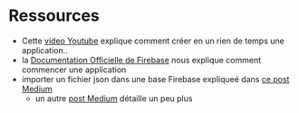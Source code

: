 # Ressources

* Cette [video Youtube](https://youtu.be/lpFDFK44pX8) explique comment créer en un rien de temps une application.. 
* la [Documentation Officielle de Firebase](https://firebase.google.com/docs/database/android/start) nous explique comment commencer une application
* importer un fichier json dans une base Firebase expliqueé dans [ce post Medium](https://levelup.gitconnected.com/firebase-import-json-to-firestore-ed6a4adc2b57)
  * un autre [post Medium](https://medium.com/lucas-moyer/how-to-import-json-data-into-firestore-2b370486b622) détaille un peu plus